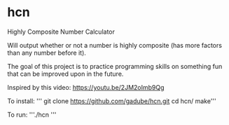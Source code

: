 # hcn
Highly Composite Number Calculator

Will output whether or not a number is highly composite (has more factors than any number before it).

The goal of this project is to practice programming skills on something fun that can be improved upon in the future.

Inspired by this video: https://youtu.be/2JM2oImb9Qg

To install:
'''	git clone https://github.com/gadube/hcn.git
	cd hcn/
	make'''

To run:
	'''./hcn <num>'''
